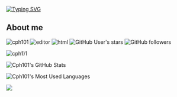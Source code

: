 [![Typing SVG](https://readme-typing-svg.herokuapp.com?font=menlo&color=%23A3CCCA&height=60&width=600&lines=cph101+-+JavaScript+Developer+;Interested+in+Swift;Proficient+in+html)](https://git.io/typing-svg)

<h2>About me</h2>
<p align="left"> 
  <img src="https://komarev.com/ghpvc/?username=cph101&label=Profile Visitors&color=001eff&style=flat" alt="cph101" /> 
  <img href="https://developer.apple.com/xcode/" src="https://img.shields.io/badge/Editor-XCode-blue/?logo=xcode" alt="editor">
  <img src="https://img.shields.io/badge/Knows-HTML-blue/?logo=html5&logoColor=warning&color=orange" alt="html">
  <img alt="GitHub User's stars" src="https://img.shields.io/github/stars/cph101?color=yellow&label=User%20Stars&logo=github&logoColor=yellow">
  <img alt="GitHub followers" src="https://img.shields.io/github/followers/cph101?color=g&label=User%20Followers&logo=github">
       </p>
<p align="left"><a><img src="https://github-profile-trophy.vercel.app/?username=cph101&theme=gotham" alt="cph1)1" /></a> </p>

![Cph101's GitHub Stats](https://github-readme-stats.vercel.app/api?username=cph101&theme=gotham)


![Cph101's Most Used Languages](https://github-readme-stats.vercel.app/api/top-langs/?username=cph101&theme=gotham)


<p><img src="https://github-readme-streak-stats.herokuapp.com/?user=cph101&theme=gotham"/></p><br>
